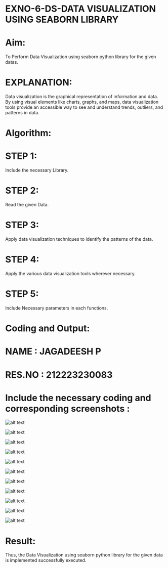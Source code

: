 # EXNO-6-DS-DATA VISUALIZATION USING SEABORN LIBRARY

# Aim:
  To Perform Data Visualization using seaborn python library for the given datas.

# EXPLANATION:
Data visualization is the graphical representation of information and data. By using visual elements like charts, graphs, and maps, data visualization tools provide an accessible way to see and understand trends, outliers, and patterns in data.

# Algorithm:
# STEP 1:
   Include the necessary Library.

# STEP 2:
   Read the given Data.

# STEP 3:
   Apply data visualization techniques to identify the patterns of the data.

# STEP 4:
   Apply the various data visualization tools wherever necessary.

# STEP 5:
   Include Necessary parameters in each functions.

# Coding and Output:
# NAME : JAGADEESH P
# RES.NO : 212223230083
# Include the necessary coding and corresponding screenshots :

![alt text](u6-1.png)

![alt text](u6-2.png)

![alt text](u6-3.png)

![alt text](u6-4.png)

![alt text](u6-5.png)

![alt text](u6-6.png)

![alt text](u6-7.png)

![alt text](u6-8.png)

![alt text](u6-9.png)

![alt text](u6-10.png)

![alt text](u6-11.png)

# Result:
 Thus, the Data Visualization using seaborn python library for the given data is implemented successfully executed.
